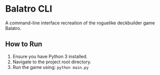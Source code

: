 # Balatro CLI

A command-line interface recreation of the roguelike deckbuilder game Balatro.

## How to Run

1.  Ensure you have Python 3 installed.
2.  Navigate to the project root directory.
3.  Run the game using: `python main.py`
